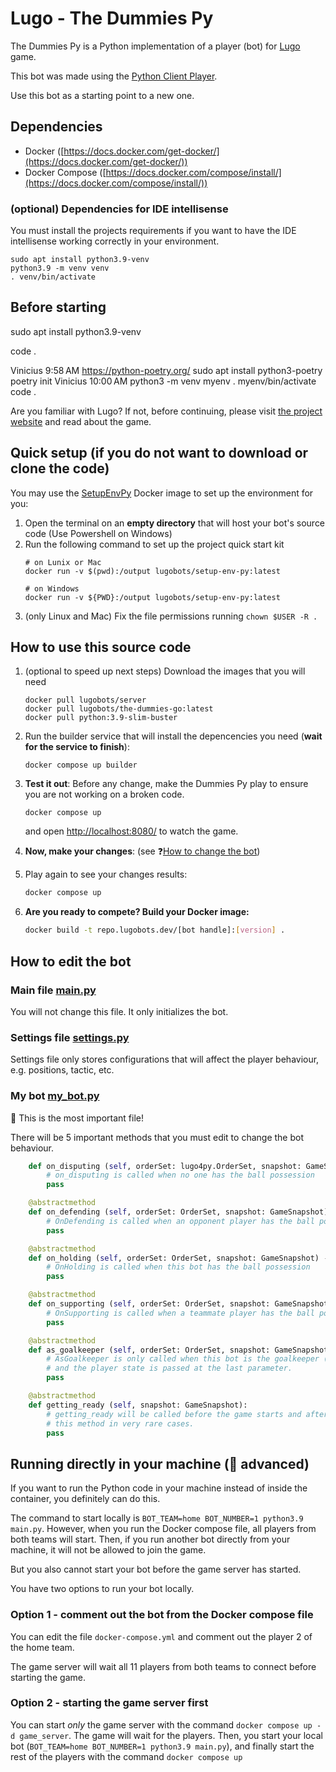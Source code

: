 # Lugo - The Dummies Py

The Dummies Py is a Python implementation of a player (bot) for [Lugo](https://lugobots.dev) game.

This bot was made using the [Python Client Player](https://github.com/lugobots/lugo4py).

Use this bot as a starting point to a new one. 

## Dependencies

* Docker ([https://docs.docker.com/get-docker/](https://docs.docker.com/get-docker/))
* Docker Compose ([https://docs.docker.com/compose/install/](https://docs.docker.com/compose/install/))


### (optional) Dependencies for IDE intellisense 

You must install the projects requirements if you want to have the IDE intellisense working correctly in your environment.

```shell
sudo apt install python3.9-venv
python3.9 -m venv venv
. venv/bin/activate

```


## Before starting

sudo apt install python3.9-venv


code .





<!-- 
1. tem que instalar o python
virtualenv venv --python=python3.9

2. selecionar o intepreter
3. pip install virtualenv  sudo apt install python3-virtualenv
sudo apt install python3-pip 
-->



Vinicius
9:58 AM
https://python-poetry.org/
sudo apt install python3-poetry
poetry init
Vinicius
10:00 AM
python3 -m venv myenv
. myenv/bin/activate
code .



Are you familiar with Lugo? 
If not, before continuing, please visit [the project website](https://lugobots.dev) and read about the game.

## Quick setup (if you do not want to download or clone the code)

You may use the [SetupEnvPy](https://hub.docker.com/r/lugobots/setup-env-py) Docker image to set up the environment for you:

1. Open the terminal on an **empty directory** that will host your bot's source code (Use Powershell on Windows)
2. Run the following command to set up the project quick start kit
    ```shell
    # on Lunix or Mac
    docker run -v $(pwd):/output lugobots/setup-env-py:latest
    
    # on Windows
    docker run -v ${PWD}:/output lugobots/setup-env-py:latest 
    ```
3. (only Linux and Mac) Fix the file permissions running `chown $USER -R .`

## How to use this source code
1. (optional to speed up next steps) Download the images that you will need
   ```shell
   docker pull lugobots/server
   docker pull lugobots/the-dummies-go:latest
   docker pull python:3.9-slim-buster
   ```
2. Run the builder service that will install the depencencies you need (**wait for the service to finish**):
   ```sell 
   docker compose up builder
   ```
3. **Test it out**: Before any change, make the Dummies Py play to ensure you are not working on a broken code.

   ```shell 
   docker compose up
   ```
   and open [http://localhost:8080/](http://localhost:8080/) to watch the game.
4. **Now, make your changes**: (see :question:[How to change the bot](#how-to-edit-the-bot))
5. Play again to see your changes results: 

   ```sh 
   docker compose up
   ```
6. **Are you ready to compete? Build your Docker image:** 
    
    ```sh 
   docker build -t repo.lugobots.dev/[bot handle]:[version] .
   ```

## How to edit the bot   

### Main file [main.py](main.py)

You will not change this file. It only initializes the bot.

### Settings file [settings.py](settings.py)

Settings file only stores configurations that will affect the player behaviour, e.g. positions, tactic, etc.

### My bot [my_bot.py](my_bot.py)

:eyes: This is the most important file!

There will be 5 important methods that you must edit to change the bot behaviour.

```python
    def on_disputing (self, orderSet: lugo4py.OrderSet, snapshot: GameSnapshot) -> OrderSet:
        # on_disputing is called when no one has the ball possession
        pass

    @abstractmethod
    def on_defending (self, orderSet: OrderSet, snapshot: GameSnapshot) -> OrderSet:
        # OnDefending is called when an opponent player has the ball possession
        pass

    @abstractmethod
    def on_holding (self, orderSet: OrderSet, snapshot: GameSnapshot) -> OrderSet:
        # OnHolding is called when this bot has the ball possession
        pass

    @abstractmethod
    def on_supporting (self, orderSet: OrderSet, snapshot: GameSnapshot) -> OrderSet:
        # OnSupporting is called when a teammate player has the ball possession
        pass

    @abstractmethod
    def as_goalkeeper (self, orderSet: OrderSet, snapshot: GameSnapshot, state: PLAYER_STATE) -> OrderSet:
        # AsGoalkeeper is only called when this bot is the goalkeeper (number 1). This method is called on every turn,
        # and the player state is passed at the last parameter.
        pass

    @abstractmethod
    def getting_ready (self, snapshot: GameSnapshot):
        # getting_ready will be called before the game starts and after a goal event. You will only need to implement
        # this method in very rare cases.
        pass
```

## Running directly in your machine (:ninja: advanced) 

If you want to run the Python code in your machine instead of inside the container, you definitely can do this.

The command to start locally is `BOT_TEAM=home BOT_NUMBER=1 python3.9 main.py`. However, when you run the Docker compose 
file, all players from both teams will start. Then, if you run another bot directly from your machine, it will not
be allowed to join the game.

But you also cannot start your bot before the game server has started.

You have two options to run your bot locally.

### Option 1 - comment out the bot from the Docker compose file

You can edit the file `docker-compose.yml` and comment out the player 2 of the home team.

The game server will wait all 11 players from both teams to connect before starting the game.

### Option 2 - starting the game server first

You can start _only_ the game server with the command `docker compose up -d game_server`. The game will wait for the players. Then, you
start your local bot (`BOT_TEAM=home BOT_NUMBER=1 python3.9 main.py`), and finally start the rest of the players with the
command `docker compose up`